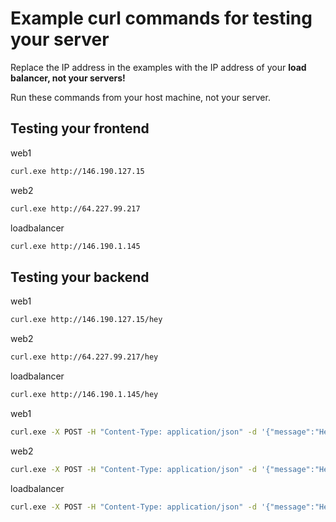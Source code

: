 # Example curl commands for testing your server

Replace the IP address in the examples with the IP address of your **load balancer, not your servers!**

Run these commands from your host machine, not your server.

## Testing your frontend

web1
```bash
curl.exe http://146.190.127.15
```

web2
```bash
curl.exe http://64.227.99.217
```

loadbalancer
```bash
curl.exe http://146.190.1.145
```

## Testing your backend

web1
```bash
curl.exe http://146.190.127.15/hey
```

web2
```bash
curl.exe http://64.227.99.217/hey
```

loadbalancer
```bash
curl.exe http://146.190.1.145/hey
```


web1
```bash
curl.exe -X POST -H "Content-Type: application/json" -d '{"message":"Hello from your server"}' http://146.190.127.15/echo

```

web2
```bash
curl.exe -X POST -H "Content-Type: application/json" -d '{"message":"Hello from your server"}' http://64.227.99.217/echo
```


loadbalancer
```bash
curl.exe -X POST -H "Content-Type: application/json" -d '{"message":"Hello from your server"}' http://146.190.1.145/echo
```